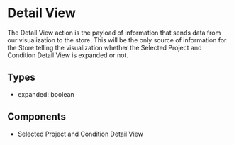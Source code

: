 # Detail View

The Detail View action is the payload of information that sends data from our
visualization to the store. This will be the only source of information for the Store telling
the visualization whether the Selected Project and Condition Detail View is expanded or not.

## Types

  * expanded: boolean

## Components

  * Selected Project and Condition Detail View
